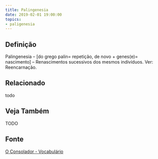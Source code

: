 ```yaml
---
title: Palingenesia
date: 2019-02-01 19:00:00
topics:
- paligenesia
---
```


## Definição
Palingenesia – [do grego palin= repetição, de novo + genes(e)= nascimento] –
Renascimentos sucessivos dos mesmos indivíduos. Ver: Reencarnação.

## Relacionado
todo

## Veja Também
TODO

## Fonte
[O Consolador - Vocabulário](http://www.oconsolador.com.br/linkfixo/vocabulario/principal.html)
